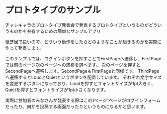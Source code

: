 # プロトタイプのサンプル

チャレキャラのプロトタイプ発表会で発表するプロトタイプというものがどういうものかを共有するための簡単なサンプルアプリ

紙芝居で良いので、どういう動作をしたらどのようなことが起きるのかを実際に作って発表します。

このサンプルでは、ログインボタンを押すことでFirstPageへ遷移し、FirstPageでは前のページ次のページへの遷移を選べます。
次のページを押すとSecondPageへ遷移します。SecondPageもFirstPageと同様です。
ThirdPageへ遷移するとLoudとQuietというボタンを配置しています。
それぞれ文字サイズを変更するボタンになっており、Loudを押すとフォントサイズが1pt大きく、Quietを押すとフォントサイズが1pt小さくなります。

実際に参加者のみなさんが発表する際はこの1ページ1ページがログインフォームだったり、何かを投稿する画面だったりというものになるかと思います。
